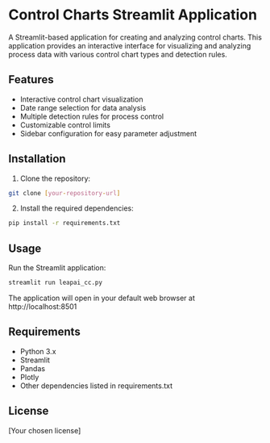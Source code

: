 # Control Charts Streamlit Application

A Streamlit-based application for creating and analyzing control charts. This application provides an interactive interface for visualizing and analyzing process data with various control chart types and detection rules.

## Features

- Interactive control chart visualization
- Date range selection for data analysis
- Multiple detection rules for process control
- Customizable control limits
- Sidebar configuration for easy parameter adjustment

## Installation

1. Clone the repository:
```bash
git clone [your-repository-url]
```

2. Install the required dependencies:
```bash
pip install -r requirements.txt
```

## Usage

Run the Streamlit application:
```bash
streamlit run leapai_cc.py
```

The application will open in your default web browser at http://localhost:8501

## Requirements

- Python 3.x
- Streamlit
- Pandas
- Plotly
- Other dependencies listed in requirements.txt

## License

[Your chosen license] 
